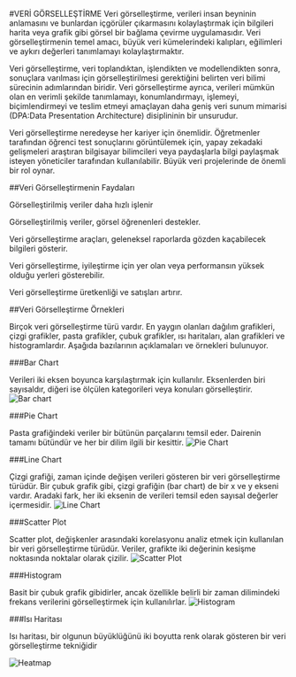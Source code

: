 #VERİ GÖRSELLEŞTİRME
Veri görselleştirme, verileri insan beyninin anlamasını ve bunlardan içgörüler çıkarmasını kolaylaştırmak için bilgileri harita veya grafik gibi görsel bir bağlama çevirme uygulamasıdır. Veri görselleştirmenin temel amacı, büyük veri kümelerindeki kalıpları, eğilimleri ve aykırı değerleri tanımlamayı kolaylaştırmaktır.

Veri görselleştirme, veri toplandıktan, işlendikten ve modellendikten sonra, sonuçlara varılması için görselleştirilmesi gerektiğini belirten veri bilimi sürecinin adımlarından biridir. Veri görselleştirme ayrıca, verileri mümkün olan en verimli şekilde tanımlamayı, konumlandırmayı, işlemeyi, biçimlendirmeyi ve teslim etmeyi amaçlayan daha geniş veri sunum mimarisi (DPA:Data Presentation Architecture) disiplininin bir unsurudur.

Veri görselleştirme neredeyse her kariyer için önemlidir. Öğretmenler tarafından öğrenci test sonuçlarını görüntülemek için, yapay zekadaki gelişmeleri araştıran bilgisayar bilimcileri veya paydaşlarla bilgi paylaşmak isteyen yöneticiler tarafından kullanılabilir. Büyük veri projelerinde de önemli bir rol oynar.

##Veri Görselleştirmenin Faydaları

Görselleştirilmiş veriler daha hızlı işlenir

Görselleştirilmiş veriler, görsel öğrenenleri destekler.

Veri görselleştirme araçları, geleneksel raporlarda gözden kaçabilecek bilgileri gösterir.

Veri görselleştirme, iyileştirme için yer olan veya performansın yüksek olduğu yerleri gösterebilir.

Veri görselleştirme üretkenliği ve satışları artırır.

##Veri Görselleştirme Örnekleri

Birçok veri görselleştirme türü vardır. En yaygın olanları dağılım grafikleri, çizgi grafikler, pasta grafikler, çubuk grafikler, ısı haritaları, alan grafikleri ve histogramlardır. Aşağıda bazılarının açıklamaları ve örnekleri bulunuyor.

###Bar Chart

 Verileri iki eksen boyunca karşılaştırmak için kullanılır. Eksenlerden biri sayısaldır, diğeri ise ölçülen kategorileri veya konuları görselleştirir.
 ![Bar chart](https://images.twinkl.co.uk/tw1n/image/private/t_630/u/ux/barchart_ver_1.jpg)

###Pie Chart

 Pasta grafiğindeki veriler bir bütünün parçalarını temsil eder. Dairenin tamamı bütündür ve her bir dilim ilgili bir kesittir.
 ![Pie Chart](https://www.tibco.com/sites/tibco/files/media_entity/2022-01/PieChart-01.svg)

###Line Chart

 Çizgi grafiği, zaman içinde değişen verileri gösteren bir veri görselleştirme türüdür. Bir çubuk grafik gibi, çizgi grafiğin (bar chart) de bir x ve y ekseni vardır. Aradaki fark, her iki eksenin de verileri temsil eden sayısal değerler içermesidir.
 ![Line Chart](https://www.tibco.com/sites/tibco/files/media_entity/2022-01/LineChart-01.svg)

###Scatter Plot

 Scatter plot, değişkenler arasındaki korelasyonu analiz etmek için kullanılan bir veri görselleştirme türüdür. Veriler, grafikte iki değerinin kesişme noktasında noktalar olarak çizilir.
![Scatter Plot](https://upload.wikimedia.org/wikipedia/commons/thumb/a/af/Scatter_diagram_for_quality_characteristic_XXX.svg/640px-Scatter_diagram_for_quality_characteristic_XXX.svg.png)

###Histogram

Basit bir çubuk grafik gibidirler, ancak özellikle belirli bir zaman dilimindeki frekans verilerini görselleştirmek için kullanılırlar.
![Histogram](https://www.tibco.com/sites/tibco/files/media_entity/2022-01/histogram-example2.png)



###Isı Haritası

Isı haritası, bir olgunun büyüklüğünü iki boyutta renk olarak gösteren bir veri görselleştirme tekniğidir

![Heatmap](https://www.dreamteamfc.com/c/wp-content/uploads/sites/4/2018/05/lionel-messi-heatmap.jpg?strip=all&w=517&quality=100)